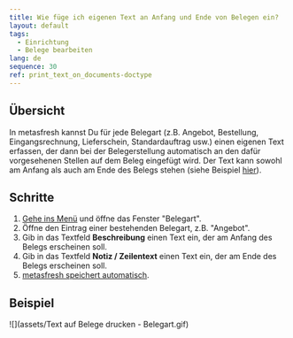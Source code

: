 ```yaml
---
title: Wie füge ich eigenen Text an Anfang und Ende von Belegen ein?
layout: default
tags:
  - Einrichtung
  - Belege bearbeiten
lang: de
sequence: 30
ref: print_text_on_documents-doctype
---
```


## Übersicht
In metasfresh kannst Du für jede Belegart (z.B. Angebot, Bestellung, Eingangsrechnung, Lieferschein, Standardauftrag usw.) einen eigenen Text erfassen, der dann bei der Belegerstellung automatisch an den dafür vorgesehenen Stellen auf dem Beleg eingefügt wird. Der Text kann sowohl am Anfang als auch am Ende des Belegs stehen (siehe Beispiel [hier](Text_auf_Belege_drucken-allgemein)).

## Schritte
1. [Gehe ins Menü](Menu) und öffne das Fenster "Belegart".
1. Öffne den Eintrag einer bestehenden Belegart, z.B. "Angebot".
1. Gib in das Textfeld **Beschreibung** einen Text ein, der am Anfang des Belegs erscheinen soll.
1. Gib in das Textfeld **Notiz / Zeilentext** einen Text ein, der am Ende des Belegs erscheinen soll.
1. [metasfresh speichert automatisch](Speicheranzeige).

## Beispiel
![](assets/Text auf Belege drucken - Belegart.gif)
